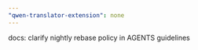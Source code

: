 ```yaml
---
"qwen-translator-extension": none
---
```


docs: clarify nightly rebase policy in AGENTS guidelines
